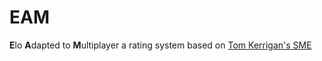 # EAM
**E**lo **A**dapted to **M**ultiplayer
a rating system based on [Tom Kerrigan's SME](http://www.tckerrigan.com/Misc/Multiplayer_Elo/)
